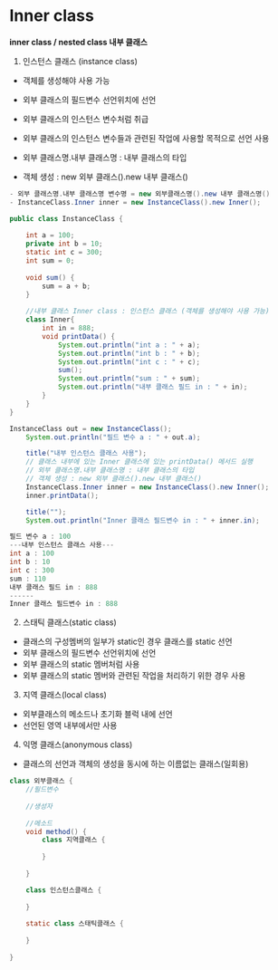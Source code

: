 # Inner class

**inner class / nested class 내부 클래스**

1. 인스턴스 클래스 (instance class)

- 객체를 생성해야 사용 가능
- 외부 클래스의 필드변수 선언위치에 선언
- 외부 클래스의 인스턴스 변수처럼 취급
- 외부 클래스의 인스턴스 변수들과 관련된 작업에 사용할 목적으로 선언 사용

- 외부 클래스명.내부 클래스명 : 내부 클래스의 타입
- 객체 생성 : new 외부 클래스().new 내부 클래스()
```java
- 외부 클래스명.내부 클래스명 변수명 = new 외부클래스명().new 내부 클래스명()
- InstanceClass.Inner inner = new InstanceClass().new Inner();
```
```java
public class InstanceClass {
	
	int a = 100;
	private int b = 10;
	static int c = 300;
	int sum = 0;
	
	void sum() {
		sum = a + b;
	}
	
	//내부 클래스 Inner class : 인스턴스 클래스 (객체를 생성해야 사용 가능)
	class Inner{
		int in = 888;
		void printData() {
			System.out.println("int a : " + a);
			System.out.println("int b : " + b);
			System.out.println("int c : " + c);
			sum();
			System.out.println("sum : " + sum);
			System.out.println("내부 클래스 필드 in : " + in);
		}	
	}
}
```
```java
InstanceClass out = new InstanceClass();
	System.out.println("필드 변수 a : " + out.a);

	title("내부 인스턴스 클래스 사용");
	// 클래스 내부에 있는 Inner 클래스에 있는 printData() 메서드 실행
	// 외부 클래스명.내부 클래스명 : 내부 클래스의 타입
	// 객체 생성 : new 외부 클래스().new 내부 클래스()
	InstanceClass.Inner inner = new InstanceClass().new Inner();
	inner.printData();

	title("");
	System.out.println("Inner 클래스 필드변수 in : " + inner.in);
```
```java
필드 변수 a : 100
---내부 인스턴스 클래스 사용---
int a : 100
int b : 10
int c : 300
sum : 110
내부 클래스 필드 in : 888
------
Inner 클래스 필드변수 in : 888
```


2. 스태틱 클래스(static class)
- 클래스의 구성멤버의 일부가 static인 경우 클래스를 static 선언
- 외부 클래스의 필드변수 선언위치에 선언
- 외부 클래스의 static 멤버처럼 사용
- 외부 클래스의 static 멤버와 관련된 작업을 처리하기 위한 경우 사용
  
3. 지역 클래스(local class)
- 외부클래스의 메소드나 초기화 블럭 내에 선언
- 선언된 영역 내부에서만 사용

4. 익명 클래스(anonymous class)
- 클래스의 선언과 객체의 생성을 동시에 하는 이름없는 클래스(일회용)

```java
class 외부클래스 {
	//필드변수
	
	//생성자
	
	//메소드
	void method() {
		class 지역클래스 {
		
		}
	
	}

	class 인스턴스클래스 {
	
	}
	
	static class 스태틱클래스 {
	
	}
	
}
```
